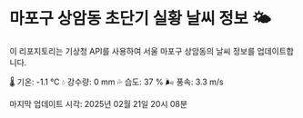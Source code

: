 
# 마포구 상암동 초단기 실황 날씨 정보 🌤️

이 리포지토리는 기상청 API를 사용하여 서울 마포구 상암동의 날씨 정보를 업데이트합니다. 

🌡️ 기온: -1.1 ℃
💧 강수량: 0 mm
💦 습도: 37 %
🌬️ 풍속: 3.3 m/s

마지막 업데이트 시각: 2025년 02월 21일 20시 08분    
